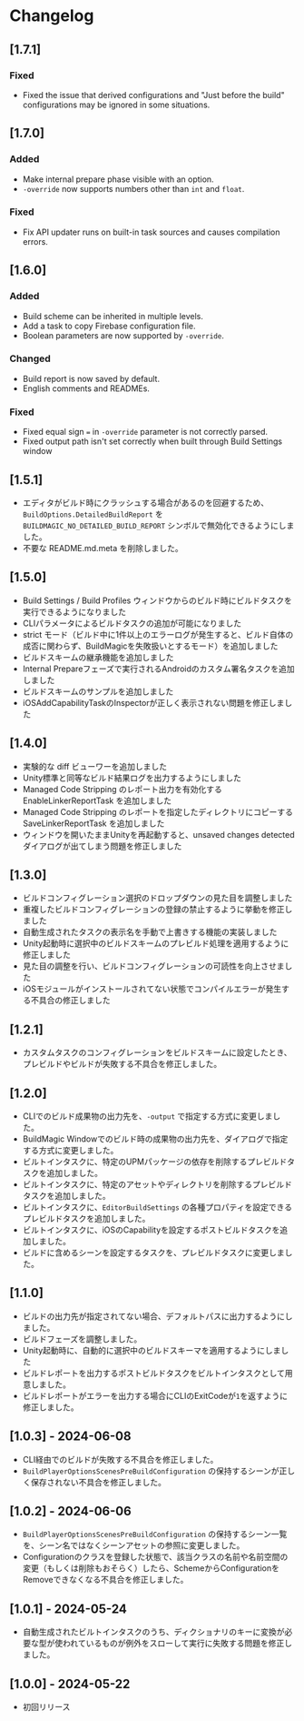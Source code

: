 # Changelog

## [1.7.1]

### Fixed

- Fixed the issue that derived configurations and "Just before the build" configurations may be ignored in some situations.

## [1.7.0]

### Added

- Make internal prepare phase visible with an option.
- `-override` now supports numbers other than `int` and `float`.

### Fixed

- Fix API updater runs on built-in task sources and causes compilation errors.

## [1.6.0]

### Added

- Build scheme can be inherited in multiple levels.
- Add a task to copy Firebase configuration file.
- Boolean parameters are now supported by `-override`.

### Changed

- Build report is now saved by default.
- English comments and READMEs.

### Fixed

- Fixed equal sign `=` in `-override` parameter is not correctly parsed.
- Fixed output path isn't set correctly when built through Build Settings window

## [1.5.1]

- エディタがビルド時にクラッシュする場合があるのを回避するため、`BuildOptions.DetailedBuildReport` を `BUILDMAGIC_NO_DETAILED_BUILD_REPORT` シンボルで無効化できるようにしました。
- 不要な README.md.meta を削除しました。

## [1.5.0]

- Build Settings / Build Profiles ウィンドウからのビルド時にビルドタスクを実行できるようになりました
- CLIパラメータによるビルドタスクの追加が可能になりました
- strict モード（ビルド中に1件以上のエラーログが発生すると、ビルド自体の成否に関わらず、BuildMagicを失敗扱いとするモード）を追加しました
- ビルドスキームの継承機能を追加しました
- Internal Prepareフェーズで実行されるAndroidのカスタム署名タスクを追加しました
- ビルドスキームのサンプルを追加しました
- iOSAddCapabilityTaskのInspectorが正しく表示されない問題を修正しました

## [1.4.0]

- 実験的な diff ビューワーを追加しました
- Unity標準と同等なビルド結果ログを出力するようにしました
- Managed Code Stripping のレポート出力を有効化する EnableLinkerReportTask を追加しました
- Managed Code Stripping のレポートを指定したディレクトリにコピーする SaveLinkerReportTask を追加しました
- ウィンドウを開いたままUnityを再起動すると、unsaved changes detected ダイアログが出てしまう問題を修正しました

## [1.3.0]

- ビルドコンフィグレーション選択のドロップダウンの見た目を調整しました
- 重複したビルドコンフィグレーションの登録の禁止するように挙動を修正しました
- 自動生成されたタスクの表示名を手動で上書きする機能の実装しました
- Unity起動時に選択中のビルドスキームのプレビルド処理を適用するように修正しました
- 見た目の調整を行い、ビルドコンフィグレーションの可読性を向上させました
- iOSモジュールがインストールされてない状態でコンパイルエラーが発生する不具合の修正しました

## [1.2.1]

- カスタムタスクのコンフィグレーションをビルドスキームに設定したとき、プレビルドやビルドが失敗する不具合を修正しました。

## [1.2.0]

- CLIでのビルド成果物の出力先を、`-output` で指定する方式に変更しました。
- BuildMagic Windowでのビルド時の成果物の出力先を、ダイアログで指定する方式に変更しました。
- ビルトインタスクに、特定のUPMパッケージの依存を削除するプレビルドタスクを追加しました。
- ビルトインタスクに、特定のアセットやディレクトリを削除するプレビルドタスクを追加しました。
- ビルトインタスクに、`EditorBuildSettings` の各種プロパティを設定できるプレビルドタスクを追加しました。
- ビルトインタスクに、iOSのCapabilityを設定するポストビルドタスクを追加しました。
- ビルドに含めるシーンを設定するタスクを、プレビルドタスクに変更しました。

## [1.1.0]

- ビルドの出力先が指定されてない場合、デフォルトパスに出力するようにしました。
- ビルドフェーズを調整しました。
- Unity起動時に、自動的に選択中のビルドスキーマを適用するようにしました
- ビルドレポートを出力するポストビルドタスクをビルトインタスクとして用意しました。
- ビルドレポートがエラーを出力する場合にCLIのExitCodeが`1`を返すように修正しました。

## [1.0.3] - 2024-06-08

- CLI経由でのビルドが失敗する不具合を修正しました。
- `BuildPlayerOptionsScenesPreBuildConfiguration` の保持するシーンが正しく保存されない不具合を修正しました。

## [1.0.2] - 2024-06-06

- `BuildPlayerOptionsScenesPreBuildConfiguration` の保持するシーン一覧を、シーン名ではなくシーンアセットの参照に変更しました。
- Configurationのクラスを登録した状態で、該当クラスの名前や名前空間の変更（もしくは削除もおそらく）したら、SchemeからConfigurationをRemoveできなくなる不具合を修正しました。

## [1.0.1] - 2024-05-24

- 自動生成されたビルトインタスクのうち、ディクショナリのキーに変換が必要な型が使われているものが例外をスローして実行に失敗する問題を修正しました。

## [1.0.0] - 2024-05-22

- 初回リリース
